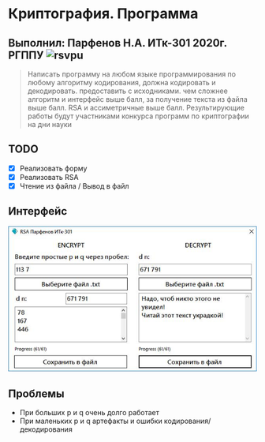 # Криптография. Программа
## Выполнил: Парфенов Н.А. ИТк-301 2020г. РГППУ ![rsvpu](crypto-app-university/crypto-app-university/rsvpu.ico)
> Написать программу на любом языке программирования по любому алгоритму кодирования, должна кодировать и декодировать. предоставить с исходниками. чем сложнее алгоритм и интерфейс выше балл, за получение текста из файла выше балл. RSA и ассиметричные выше балл. Результирующие работы будут участниками конкурса программ по криптографии на дни науки
## TODO
- [x] Реализовать форму
- [x] Реализовать RSA
- [x] Чтение из файла / Вывод в файл
## Интерфейс
![main_screen](github/main_screen.jpg)
## Проблемы
- При больших p и q очень долго работает
- При маленьких p и q артефакты и ошибки кодирования/декодирования
